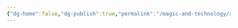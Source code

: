 ```yaml
---
{"dg-home":false,"dg-publish":true,"permalink":"/magic-and-technology/ancient-knowledge/the-yuthims/","dgPassFrontmatter":true,"noteIcon":""}
---
```


